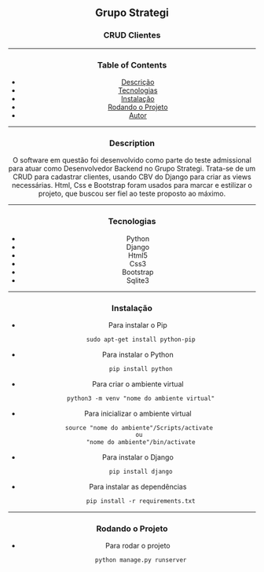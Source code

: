 
<div align ="center">
    <img src="https://user-images.githubusercontent.com/85007372/154411686-8e02d4cb-328c-44ba-bb82-829bff96015e.jpg" alt="">
<div>

## Grupo Strategi
### CRUD Clientes
---
### Table of Contents

- [Descrição](#description)
- [Tecnologias](#tecnologies)
- [Instalação](#instalation)
- [Rodando o Projeto](#run)
- [Autor](#author-info)

---

### Description
O software em questão foi desenvolvido como parte do teste admissional para atuar como Desenvolvedor Backend no Grupo Strategi. Trata-se de um CRUD para cadastrar clientes, usando CBV do Django para criar as views necessárias. Html, Css e Bootstrap foram usados para marcar e estilizar o projeto, que buscou ser fiel ao teste proposto ao máximo. 

---

### Tecnologias

- Python
- Django
- Html5
- Css3
- Bootstrap
- Sqlite3

---

### Instalação

- Para instalar o Pip
```html
     sudo apt-get install python-pip
```
- Para instalar o Python
```html
     pip install python
```
- Para criar o ambiente virtual
```html
     python3 -m venv "nome do ambiente virtual"
```
- Para inicializar o ambiente virtual
```html
     source "nome do ambiente"/Scripts/activate 
     ou 
     "nome do ambiente"/bin/activate
```
- Para instalar o Django
```html
     pip install django
````
- Para instalar as dependências
```html
     pip install -r requirements.txt
```
---

### Rodando o Projeto

- Para rodar o projeto
```html
     python manage.py runserver
```


